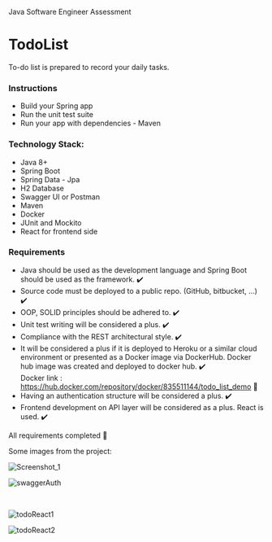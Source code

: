 
Java Software Engineer Assessment

# TodoList

To-do list is prepared to record your daily tasks.

### Instructions
* Build your Spring app
* Run the unit test suite
* Run your app with dependencies - Maven

### Technology Stack:
* Java 8+
* Spring Boot
* Spring Data - Jpa
* H2 Database
* Swagger UI or Postman
* Maven 
* Docker
* JUnit and Mockito
* React for frontend side

### Requirements
* Java should be used as the development language and Spring Boot should be used as the framework. ✔️
* Source code must be deployed to a public repo. (GitHub, bitbucket, ...) ✔️
* OOP, SOLID principles should be adhered to. ✔️
* Unit test writing will be considered a plus. ✔️
* Compliance with the REST architectural style. ✔️
* It will be considered a plus if it is deployed to Heroku 
or a similar cloud environment or presented as a Docker image via DockerHub.
Docker hub image was created and deployed to docker hub. ✔️ <br/>
Docker link : https://hub.docker.com/repository/docker/835511144/todo_list_demo 🔗
* Having an authentication structure will be considered a plus. ✔️
* Frontend development on API layer will be considered as a plus. React is used. ✔️ 


All requirements completed 💯


Some images from the project:


![Screenshot_1](https://user-images.githubusercontent.com/58237566/166702754-b1faabe6-6e5b-43ec-955f-acab499c2981.png)
<br/>

![swaggerAuth](https://user-images.githubusercontent.com/58237566/166702794-82af3e27-f27f-4ced-8d77-ef8075c0c400.png)

<br/>


![todoReact1](https://user-images.githubusercontent.com/58237566/166702824-5609d5d1-26a9-4fc9-aa47-b21a23074e46.png)
<br/>


![todoReact2](https://user-images.githubusercontent.com/58237566/166702841-b2b05309-eb82-4da0-b22b-c9afb2fa4d1d.png)


